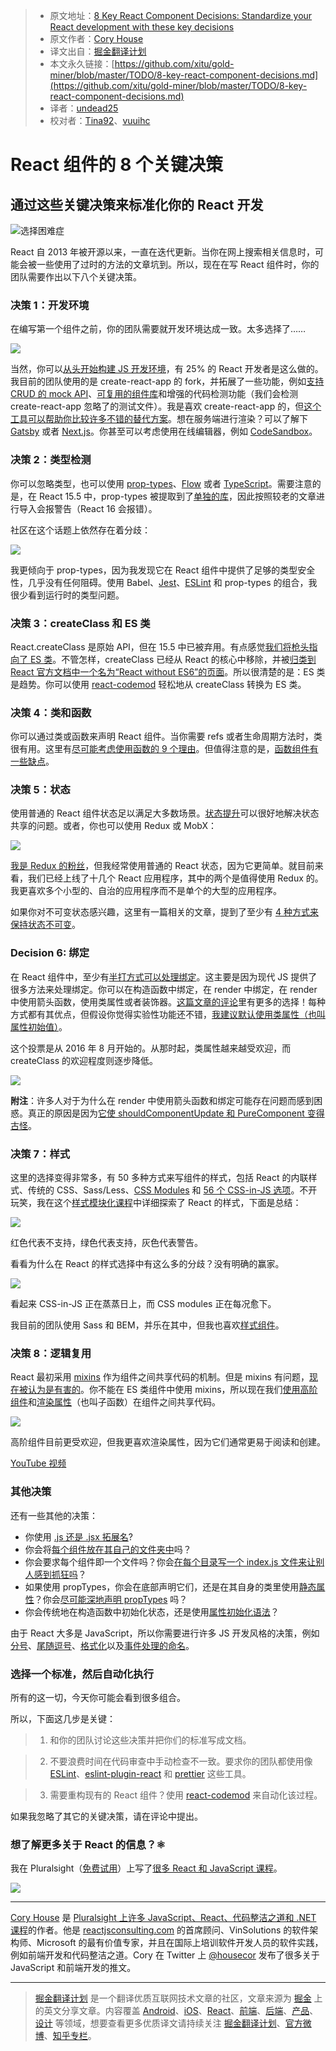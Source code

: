 > * 原文地址：[8 Key React Component Decisions: Standardize your React development with these key decisions](https://medium.freecodecamp.org/8-key-react-component-decisions-cc965db11594)
> * 原文作者：[Cory House](https://medium.freecodecamp.org/@housecor?source=post_header_lockup)
> * 译文出自：[掘金翻译计划](https://github.com/xitu/gold-miner)
> * 本文永久链接：[https://github.com/xitu/gold-miner/blob/master/TODO/8-key-react-component-decisions.md](https://github.com/xitu/gold-miner/blob/master/TODO/8-key-react-component-decisions.md)
> * 译者：[undead25](https://github.com/undead25)
> * 校对者：[Tina92](https://github.com/Tina92)、[vuuihc](https://github.com/vuuihc)

# React 组件的 8 个关键决策

## 通过这些关键决策来标准化你的 React 开发

![选择困难症](https://cdn-images-1.medium.com/max/1000/1*XgHYXVXoyziBKd7Or5IliQ.jpeg)


React 自 2013 年被开源以来，一直在迭代更新。当你在网上搜索相关信息时，可能会被一些使用了过时的方法的文章坑到。所以，现在在写 React 组件时，你的团队需要作出以下八个关键决策。

### 决策 1：开发环境

在编写第一个组件之前，你的团队需要就开发环境达成一致。太多选择了……

![](https://i.loli.net/2017/10/17/59e5d90a25a0a.jpg)

当然，你可以[从头开始构建 JS 开发环境](https://www.pluralsight.com/courses/javascript-development-environment)，有 25% 的 React 开发者是这么做的。我目前的团队使用的是 create-react-app 的 fork，并拓展了一些功能，例如[支持 CRUD 的 mock API](https://medium.freecodecamp.org/rapid-development-via-mock-apis-e559087be066)、[可复用的组件库](https://www.pluralsight.com/courses/react-creating-reusable-components)和增强的代码检测功能（我们会检测 create-react-app 忽略了的测试文件）。我是喜欢 create-react-app 的，但[这个工具可以帮助你比较许多不错的替代方案](http://andrewhfarmer.com/starter-project/)。想在服务端进行渲染？可以了解下 [Gatsby](http://gatsbyjs.org) 或者 [Next.js](https://github.com/zeit/next.js/)。你甚至可以考虑使用在线编辑器，例如 [CodeSandbox](https://codesandbox.io)。

### 决策 2：类型检测

你可以忽略类型，也可以使用 [prop-types](https://reactjs.org/docs/typechecking-with-proptypes.html)、[Flow](https://flow.org) 或者 [TypeScript](https://www.typescriptlang.org)。需要注意的是，在 React 15.5 中，prop-types 被提取到了[单独的库](https://www.npmjs.com/package/prop-types)，因此按照较老的文章进行导入会报警告（React 16 会报错）。

社区在这个话题上依然存在着分歧：

![](https://i.loli.net/2017/10/17/59e5da85a81b6.jpg)

我更倾向于 prop-types，因为我发现它在 React 组件中提供了足够的类型安全性，几乎没有任何阻碍。使用 Babel、[Jest](https://facebook.github.io/jest/)、[ESLint](http://www.eslint.org) 和 prop-types 的组合，我很少看到运行时的类型问题。

### 决策 3：createClass 和 ES 类

React.createClass 是原始 API，但在 15.5 中已被弃用。有点感觉[我们将枪头指向了 ES 类](https://medium.com/dailyjs/we-jumped-the-gun-moving-react-components-to-es2015-class-syntax-2b2bb6f35cb3)。不管怎样，createClass 已经从 React 的核心中移除，并被[归类到 React 官方文档中一个名为“React without ES6”的页面](https://reactjs.org/docs/react-without-es6.html)。所以很清楚的是：ES 类是趋势。你可以使用 [react-codemod](https://github.com/reactjs/react-codemod) 轻松地从 createClass 转换为 ES 类。

### 决策 4：类和函数

你可以通过类或函数来声明 React 组件。当你需要 refs 或者生命周期方法时，类很有用。这里有[尽可能考虑使用函数的 9 个理由](https://hackernoon.com/react-stateless-functional-components-nine-wins-you-might-have-overlooked-997b0d933dbc)。但值得注意的是，[函数组件有一些缺点](https://medium.freecodecamp.org/7-reasons-to-outlaw-reacts-functional-components-ff5b5ae09b7c)。

### 决策 5：状态

使用普通的 React 组件状态足以满足大多数场景。[状态提升](https://reactjs.org/docs/lifting-state-up.html)可以很好地解决状态共享的问题。或者，你也可以使用 Redux 或 MobX：

![](https://i.loli.net/2017/10/17/59e5daca05632.jpg)

[我是 Redux 的粉丝](https://www.pluralsight.com/courses/react-redux-react-router-es6)，但我经常使用普通的 React 状态，因为它更简单。就目前来看，我们已经上线了十几个 React 应用程序，其中的两个是值得使用 Redux 的。我更喜欢多个小型的、自治的应用程序而不是单个的大型的应用程序。

如果你对不可变状态感兴趣，这里有一篇相关的文章，提到了至少有 [4 种方式来保持状态不可变](https://medium.com/@housecor/handling-state-in-react-four-immutable-approaches-to-consider-d1f5c00249d5)。

### Decision 6: 绑定

在 React 组件中，至少有[半打方式可以处理绑定](https://medium.freecodecamp.org/react-binding-patterns-5-approaches-for-handling-this-92c651b5af56)。这主要是因为现代 JS 提供了很多方法来处理绑定。你可以在构造函数中绑定，在 render 中绑定，在 render 中使用箭头函数，使用类属性或者装饰器。[这篇文章的评论](https://medium.freecodecamp.org/react-binding-patterns-5-approaches-for-handling-this-92c651b5af56)里有更多的选择！每种方式都有其优点，但假设你觉得实验性功能还不错，[我建议默认使用类属性（也叫属性初始值）](https://medium.freecodecamp.org/react-binding-patterns-5-approaches-for-handling-this-92c651b5af56)。

这个投票是从 2016 年 8 月开始的。从那时起，类属性越来越受欢迎，而 createClass 的欢迎程度则逐步降低。

![](https://i.loli.net/2017/10/17/59e5daf6be182.jpg)

**附注**：许多人对于为什么在 render 中使用箭头函数和绑定可能存在问题而感到困惑。真正的原因是因为[它使 shouldComponentUpdate 和 PureComponent 变得古怪](https://medium.freecodecamp.org/why-arrow-functions-and-bind-in-reacts-render-are-problematic-f1c08b060e36)。

### 决策 7：样式

这里的选择变得非常多，有 50 多种方式来写组件的样式，包括 React 的内联样式、传统的 CSS、Sass/Less、[CSS Modules](https://github.com/css-modules/css-modules) 和 [56 个 CSS-in-JS 选项](https://github.com/MicheleBertoli/css-in-js)。不开玩笑，我在这个[样式模块化课程](https://www.pluralsight.com/courses/react-creating-reusable-components)中详细探索了 React 的样式，下面是总结：

![](https://cdn-images-1.medium.com/max/1000/1*5Q3FXqxI6akM-GWV2rqlcw.png)

红色代表不支持，绿色代表支持，灰色代表警告。

看看为什么在 React 的样式选择中有这么多的分歧？没有明确的赢家。

![](https://cdn-images-1.medium.com/max/800/1*_K-z-ZfTXNFwyedAXrS5sA.png)

看起来 CSS-in-JS 正在蒸蒸日上，而 CSS modules 正在每况愈下。

我目前的团队使用 Sass 和 BEM，并乐在其中，但我也喜欢[样式组件](https://www.styled-components.com)。

### 决策 8：逻辑复用

React 最初采用 [mixins](https://reactjs.org/docs/react-without-es6.html#mixins) 作为组件之间共享代码的机制。但是 mixins 有问题，[现在被认为是有害的](https://reactjs.org/blog/2016/07/13/mixins-considered-harmful.html)。你不能在 ES 类组件中使用 mixins，所以现在我们[使用高阶组件](https://reactjs.org/docs/higher-order-components.html)和[渲染属性](https//cdb.reacttraining.com/use-a-render-prop-50de598f11ce)（也叫子函数）在组件之间共享代码。

![](https://i.loli.net/2017/10/17/59e5db5a8f656.jpg)

高阶组件目前更受欢迎，但我更喜欢渲染属性，因为它们通常更易于阅读和创建。

[YouTube 视频](https://youtu.be/BcVAq3YFiuc)

### 其他决策

还有一些其他的决策：

* 你使用 [.js 还是 .jsx 拓展名](https://github.com/facebookincubator/create-react-app/issues/87#issuecomment-234627904)?
* 你会将[每个组件放在其自己的文件夹中](https://medium.com/styled-components/component-folder-pattern-ee42df37ec68)吗？
* 你会要求每个组件即一个文件吗？你会[在每个目录写一个 index.js 文件来让别人感到抓狂吗](https://hackernoon.com/the-100-correct-way-to-structure-a-react-app-or-why-theres-no-such-thing-3ede534ef1ed)？
* 如果使用 propTypes，你会在底部声明它们，还是在其自身的类里使用[静态属性](https://michalzalecki.com/react-components-and-class-properties/#static-fields)？你会[尽可能深地声明 propTypes](https://iamakulov.com/notes/deep-proptypes/?utm_content=buffer57abf&utm_medium=social&utm_source=twitter.com&utm_campaign=buffer) 吗？
* 你会传统地在构造函数中初始化状态，还是使用[属性初始化语法](http://stackoverflow.com/questions/35662932/react-constructor-es6-vs-es7)？

由于 React 大多是 JavaScript，所以你需要进行许多 JS 开发风格的决策，例如[分号](https://eslint.org/docs/rules/semi)、[尾随逗号](https://eslint.org/docs/rules/comma-dangle)、[格式化](https://github.com/prettier/prettier)以及[事件处理的命名](https://jaketrent.com/post/naming-event-handlers-react/)。

### 选择一个标准，然后自动化执行

所有的这一切，今天你可能会看到很多组合。

所以，下面这几步是关键：

> 1. 和你的团队讨论这些决策并把你们的标准写成文档。

> 2. 不要浪费时间在代码审查中手动检查不一致。要求你的团队都使用像 [ESLint](https://eslint.org)、[eslint-plugin-react](https://github.com/yannickcr/eslint-plugin-react) 和 [prettier](https://github.com/prettier/prettier) 这些工具。

> 3. 需要重构现有的 React 组件？使用 [react-codemod](https://github.com/reactjs/react-codemod) 来自动化该过程。

如果我忽略了其它的关键决策，请在评论中提出。

### 想了解更多关于 React 的信息？⚛️

我在 Pluralsight（[免费试用](http://bit.ly/pstrialimmutablepost)）上写了[很多 React 和 JavaScript 课程](http://bit.ly/psauthorpageimmutablepost)。

[![](https://cdn-images-1.medium.com/max/800/1*BkPc3o2d2bz0YEO7z5C2JQ.png)](https://www.pluralsight.com/authors/cory-house)

* * *

[Cory House](https://twitter.com/housecor) 是 [Pluralsight 上许多 JavaScript、React、代码整洁之道和 .NET 课程](http://pluralsight.com/author/cory-house)的作者。他是 [reactjsconsulting.com](http://www.reactjsconsulting.com) 的首席顾问、VinSolutions 的软件架构师、Microsoft 的最有价值专家，并且在国际上培训软件开发人员的软件实践，例如前端开发和代码整洁之道。Cory 在 Twitter 上 [@housecor](http://www.twitter.com/housecor) 发布了很多关于 JavaScript 和前端开发的推文。


---

> [掘金翻译计划](https://github.com/xitu/gold-miner) 是一个翻译优质互联网技术文章的社区，文章来源为 [掘金](https://juejin.im) 上的英文分享文章。内容覆盖 [Android](https://github.com/xitu/gold-miner#android)、[iOS](https://github.com/xitu/gold-miner#ios)、[React](https://github.com/xitu/gold-miner#react)、[前端](https://github.com/xitu/gold-miner#前端)、[后端](https://github.com/xitu/gold-miner#后端)、[产品](https://github.com/xitu/gold-miner#产品)、[设计](https://github.com/xitu/gold-miner#设计) 等领域，想要查看更多优质译文请持续关注 [掘金翻译计划](https://github.com/xitu/gold-miner)、[官方微博](http://weibo.com/juejinfanyi)、[知乎专栏](https://zhuanlan.zhihu.com/juejinfanyi)。
